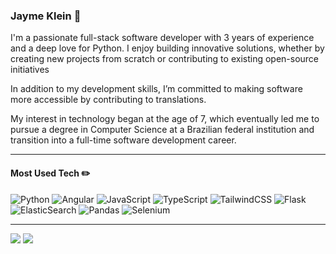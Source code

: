### Jayme Klein :snake:
I'm a passionate full-stack software developer with 3 years of experience and a deep love for Python. I enjoy building innovative solutions, whether by creating new projects from scratch or contributing to existing open-source initiatives

In addition to my development skills, I’m committed to making software more accessible by contributing to translations.

My interest in technology began at the age of 7, which eventually led me to pursue a degree in Computer Science at a Brazilian federal institution and transition into a full-time software development career. <br>
___
#### Most Used Tech ✏️

![Python](https://img.shields.io/badge/python-3670A0?style=for-the-badge&logo=python&logoColor=ffdd54) ![Angular](https://img.shields.io/badge/angular-%23DD0031.svg?style=for-the-badge&logo=angular&logoColor=white) ![JavaScript](https://img.shields.io/badge/javascript-%23323330.svg?style=for-the-badge&logo=javascript&logoColor=%23F7DF1E) ![TypeScript](https://img.shields.io/badge/typescript-%23007ACC.svg?style=for-the-badge&logo=typescript&logoColor=white) ![TailwindCSS](https://img.shields.io/badge/tailwindcss-%2338B2AC.svg?style=for-the-badge&logo=tailwind-css&logoColor=white) ![Flask](https://img.shields.io/badge/flask-%23000.svg?style=for-the-badge&logo=flask&logoColor=white) ![ElasticSearch](https://img.shields.io/badge/-ElasticSearch-005571?style=for-the-badge&logo=elasticsearch) ![Pandas](https://img.shields.io/badge/pandas-%23150458.svg?style=for-the-badge&logo=pandas&logoColor=white) ![Selenium](https://img.shields.io/badge/-selenium-%43B02A?style=for-the-badge&logo=selenium&logoColor=white)
___
![](https://komarev.com/ghpvc/?username=jaymeklein) ![](https://www.codewars.com/users/jaymeklein/badges/small)
